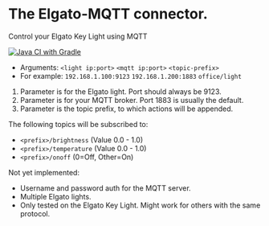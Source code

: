 # The Elgato-MQTT connector.
Control your Elgato Key Light using MQTT

[![Java CI with Gradle](https://github.com/shaeberling/elgato-mqtt/actions/workflows/gradle.yml/badge.svg)](https://github.com/shaeberling/elgato-mqtt/actions/workflows/gradle.yml)

- Arguments: `<light ip:port>` `<mqtt ip:port>` `<topic-prefix>`
- For example: `192.168.1.100:9123` `192.168.1.200:1883` `office/light`


1. Parameter is for the Elgato light. Port should always be 9123.
2. Parameter is for your MQTT broker. Port 1883 is usually the default.
3. Parameter is the topic prefix, to which actions will be appended.

The following topics will be subscribed to:
- `<prefix>/brightness`  (Value 0.0 - 1.0)
- `<prefix>/temperature` (Value 0.0 - 1.0)
- `<prefix>/onoff`       (0=Off, Other=On)

Not yet implemented:
- Username and password auth for the MQTT server.
- Multiple Elgato lights.
- Only tested on the Elgato Key Light. Might work for others with the same protocol.
